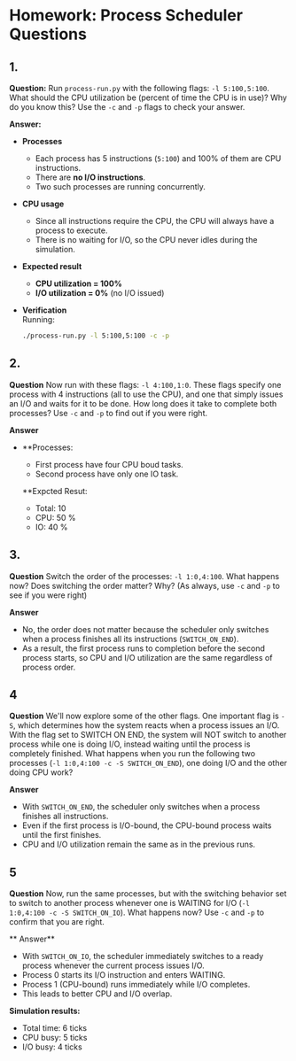 # Homework: Process Scheduler Questions

## 1.

**Question:**
Run `process-run.py` with the following flags: `-l 5:100,5:100`. What should the CPU utilization be (percent of time the CPU is in use)? Why do you know this? Use the `-c` and `-p` flags to check your answer.

**Answer:**

- **Processes**
  - Each process has 5 instructions (`5:100`) and 100% of them are CPU instructions.  
  - There are **no I/O instructions**.  
  - Two such processes are running concurrently.

- **CPU usage**  
  - Since all instructions require the CPU, the CPU will always have a process to execute.  
  - There is no waiting for I/O, so the CPU never idles during the simulation.

- **Expected result**  
  - **CPU utilization = 100%**  
  - **I/O utilization = 0%** (no I/O issued)  

- **Verification**  
  Running:
  ```bash
  ./process-run.py -l 5:100,5:100 -c -p
  ```

## 2.

**Question**
Now run with these flags: `-l 4:100,1:0`. These flags specify one process with 4 instructions (all to use the
CPU), and one that simply issues an I/O and waits for it to be done. How long does it take to complete both processes? Use `-c` and `-p` to find out if you were right.

**Answer**

- **Processes:
  - First process have four CPU boud tasks.
  - Second process have only one IO task.

  **Expcted Resut:
  - Total: 10
  - CPU: 50 %
  - IO: 40 %

## 3.

**Question**
Switch the order of the processes: `-l 1:0,4:100`. What happens now? Does switching the order matter? Why? (As always, use `-c` and `-p` to see if you were right)

**Answer**

- No, the order does not matter because the scheduler only switches when a process finishes all its instructions (`SWITCH_ON_END`).
- As a result, the first process runs to completion before the second process starts, so CPU and I/O utilization are the same regardless of process order.

## 4

**Question**
We'll now explore some of the other flags. One important flag is `-S`, which determines how the system reacts when a process issues an I/O. With the flag set to SWITCH ON END, the system will NOT switch to another process while one is doing I/O, instead waiting until the process is completely finished. What happens when you run the following two processes (`-l 1:0,4:100 -c -S SWITCH_ON_END`), one doing I/O and the other doing CPU work?


**Answer**
- With `SWITCH_ON_END`, the scheduler only switches when a process finishes all instructions.
- Even if the first process is I/O-bound, the CPU-bound process waits until the first finishes.
- CPU and I/O utilization remain the same as in the previous runs.

## 5

**Question**
Now, run the same processes, but with the switching behavior set to switch to another process whenever one is WAITING for I/O (`-l 1:0,4:100 -c -S SWITCH_ON_IO`). What happens now? Use `-c` and `-p` to confirm that you are right.

** Answer**
- With `SWITCH_ON_IO`, the scheduler immediately switches to a ready process whenever the current process issues I/O.  
- Process 0 starts its I/O instruction and enters WAITING.  
- Process 1 (CPU-bound) runs immediately while I/O completes.  
- This leads to better CPU and I/O overlap.

**Simulation results:**
- Total time: 6 ticks
- CPU busy: 5 ticks
- I/O busy: 4 ticks
